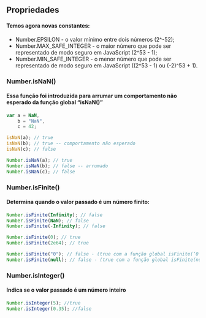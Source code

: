 ## Propriedades

#### Temos agora novas constantes:

-   Number.EPSILON - o valor mínimo entre dois números (2^-52);
-   Number.MAX_SAFE_INTEGER - o maior número que pode ser representado de modo seguro em JavaScript (2^53 - 1);
-   Number.MIN_SAFE_INTEGER - o menor número que pode ser representado de modo seguro em JavaScript ((2^53 - 1) ou (-2)^53 + 1).

### Number.isNaN()

#### Essa função foi introduzida para arrumar um comportamento não esperado da função global “isNaN()”

```js
var a = NaN,
    b = "NaN",
    c = 42;

isNaN(a); // true
isNaN(b); // true -- comportamento não esperado
isNaN(c); // false

Number.isNaN(a); // true
Number.isNaN(b); // false -- arrumado
Number.isNaN(c); // false
```

### Number.isFinite()

#### Determina quando o valor passado é um número finito:

```js
Number.isFinite(Infinity); // false
Number.isFinite(NaN); // false
Number.isFinite(-Infinity); // false

Number.isFinite(0); // true
Number.isFinite(2e64); // true

Number.isFinite("0"); // false - (true com a função global isFinite(‘0’) )
Number.isFinite(null); // false - (true com a função global isFinite(null) )
```

### Number.isInteger()

#### Indica se o valor passado é um número inteiro

```js
Number.isInteger(5); //true
Number.isInteger(0.35); //false
```
